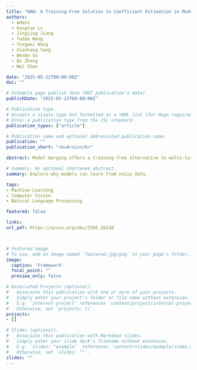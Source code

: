 ```yaml
---
title: "NAN: A Training-Free Solution to Coefficient Estimation in Model Merging"
authors:
  - Admin
  - Kangtao Lv 
  - Jingjing Jiang
  - Yadao Wang 
  - Yongwei Wang
  - Xiaokang Yang
  - Wenbo Su
  - Bo Zheng
  - Wei Shen

date: "2025-05-22T00:00:00Z"
doi: ""

# Schedule page publish date (NOT publication's date).
publishDate: "2025-05-22T00:00:00Z"

# Publication type.
# Accepts a single type but formatted as a YAML list (for Hugo requirements).
# Enter a publication type from the CSL standard.
publication_types: ["article"]

# Publication name and optional abbreviated publication name.
publication: ""
publication_short: "<b>Arxiv</b>"

abstract: Model merging offers a training-free alternative to multi-task learning by combining independently fine-tuned models into a unified one without access to raw data. However, existing approaches often rely on heuristics to determine the merging coefficients, limiting their scalability and generality. In this work, we revisit model merging through the lens of least-squares optimization and show that the optimal merging weights should scale with the amount of task-specific information encoded in each model. Based on this insight, we propose NAN, a simple yet effective method that estimates model merging coefficients via the inverse of parameter norm. NAN is training-free, plug-and-play, and applicable to a wide range of merging strategies. Extensive experiments on show that NAN consistently improves performance of baseline methods.

# Summary. An optional shortened abstract.
summary: Explore why models can learn from noisy data.

tags:
- Machine Learning
- Computer Vision
- Natural Language Processing

featured: false

links:
url_pdf: https://arxiv.org/abs/2505.16148



# Featured image
# To use, add an image named `featured.jpg/png` to your page's folder. 
image:
  caption: 'Framework'
  focal_point: ""
  preview_only: false

# Associated Projects (optional).
#   Associate this publication with one or more of your projects.
#   Simply enter your project's folder or file name without extension.
#   E.g. `internal-project` references `content/project/internal-project/index.md`.
#   Otherwise, set `projects: []`.
projects:
- []

# Slides (optional).
#   Associate this publication with Markdown slides.
#   Simply enter your slide deck's filename without extension.
#   E.g. `slides: "example"` references `content/slides/example/index.md`.
#   Otherwise, set `slides: ""`.
slides: ""
---
```

